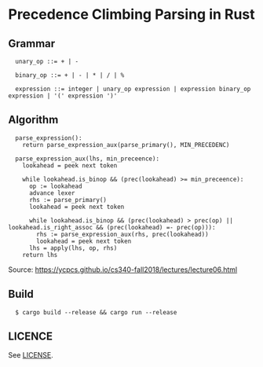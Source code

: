 # Precedence Climbing Parsing in Rust

## Grammar

```
  unary_op ::= + | -

  binary_op ::= + | - | * | / | %

  expression ::= integer | unary_op expression | expression binary_op expression | '(' expression ')'
```

## Algorithm

```
  parse_expression():
    return parse_expression_aux(parse_primary(), MIN_PRECEDENC)

  parse_expression_aux(lhs, min_preceence):
    lookahead = peek next token

    while lookahead.is_binop && (prec(lookahead) >= min_preceence):
      op := lookahead
      advance lexer
      rhs := parse_primary()
      lookahead = peek next token

      while lookahead.is_binop && (prec(lookahead) > prec(op) || lookahead.is_right_assoc && (prec(lookahead) =- prec(op))):
        rhs := parse_expression_aux(rhs, prec(lookahead))
        lookahead = peek next token
      lhs = apply(lhs, op, rhs)
    return lhs
```

Source: https://ycpcs.github.io/cs340-fall2018/lectures/lecture06.html

## Build

```
  $ cargo build --release && cargo run --release
```

## LICENCE

See [LICENSE](LICENSE).